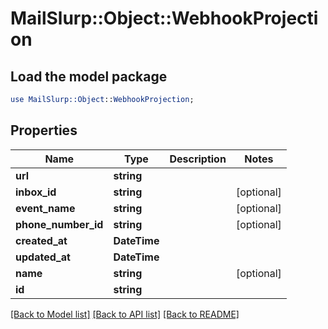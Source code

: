 # MailSlurp::Object::WebhookProjection

## Load the model package
```perl
use MailSlurp::Object::WebhookProjection;
```

## Properties
Name | Type | Description | Notes
------------ | ------------- | ------------- | -------------
**url** | **string** |  | 
**inbox_id** | **string** |  | [optional] 
**event_name** | **string** |  | [optional] 
**phone_number_id** | **string** |  | [optional] 
**created_at** | **DateTime** |  | 
**updated_at** | **DateTime** |  | 
**name** | **string** |  | [optional] 
**id** | **string** |  | 

[[Back to Model list]](../README#documentation-for-models) [[Back to API list]](../README#documentation-for-api-endpoints) [[Back to README]](../README)


